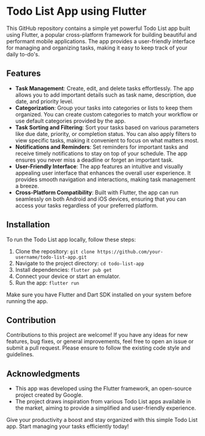 # Todo List App using Flutter

This GitHub repository contains a simple yet powerful Todo List app built using Flutter, a popular cross-platform framework for building beautiful and performant mobile applications. The app provides a user-friendly interface for managing and organizing tasks, making it easy to keep track of your daily to-do's.

## Features

- **Task Management**: Create, edit, and delete tasks effortlessly. The app allows you to add important details such as task name, description, due date, and priority level.
- **Categorization**: Group your tasks into categories or lists to keep them organized. You can create custom categories to match your workflow or use default categories provided by the app.
- **Task Sorting and Filtering**: Sort your tasks based on various parameters like due date, priority, or completion status. You can also apply filters to view specific tasks, making it convenient to focus on what matters most.
- **Notifications and Reminders**: Set reminders for important tasks and receive timely notifications to stay on top of your schedule. The app ensures you never miss a deadline or forget an important task.
- **User-Friendly Interface**: The app features an intuitive and visually appealing user interface that enhances the overall user experience. It provides smooth navigation and interactions, making task management a breeze.
- **Cross-Platform Compatibility**: Built with Flutter, the app can run seamlessly on both Android and iOS devices, ensuring that you can access your tasks regardless of your preferred platform.

## Installation

To run the Todo List app locally, follow these steps:

1. Clone the repository: `git clone https://github.com/your-username/todo-list-app.git`
2. Navigate to the project directory: `cd todo-list-app`
3. Install dependencies: `flutter pub get`
4. Connect your device or start an emulator.
5. Run the app: `flutter run`

Make sure you have Flutter and Dart SDK installed on your system before running the app.

## Contribution

Contributions to this project are welcome! If you have any ideas for new features, bug fixes, or general improvements, feel free to open an issue or submit a pull request. Please ensure to follow the existing code style and guidelines.

## Acknowledgments

- This app was developed using the Flutter framework, an open-source project created by Google.
- The project draws inspiration from various Todo List apps available in the market, aiming to provide a simplified and user-friendly experience.

Give your productivity a boost and stay organized with this simple Todo List app. Start managing your tasks efficiently today!
